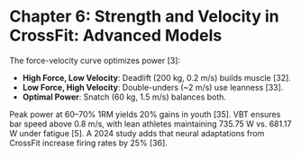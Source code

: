 # Chapter 6: Strength and Velocity in CrossFit: Advanced Models

The force-velocity curve optimizes power [3]:
- **High Force, Low Velocity**: Deadlift (200 kg, 0.2 m/s) builds muscle [32].
- **Low Force, High Velocity**: Double-unders (~2 m/s) use leanness [33].
- **Optimal Power**: Snatch (60 kg, 1.5 m/s) balances both.

Peak power at 60–70% 1RM yields 20% gains in youth [35]. VBT ensures bar speed above 0.8 m/s, with lean athletes maintaining 735.75 W vs. 681.17 W under fatigue [5]. A 2024 study adds that neural adaptations from CrossFit increase firing rates by 25% [36].